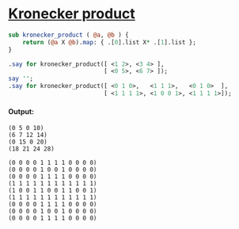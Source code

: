 [1]: https://rosettacode.org/wiki/Kronecker_product

# [Kronecker product][1]



```perl
sub kronecker_product ( @a, @b ) {
    return (@a X @b).map: { .[0].list X* .[1].list };
}

.say for kronecker_product([ <1 2>, <3 4> ],
                           [ <0 5>, <6 7> ]);
say '';
.say for kronecker_product([ <0 1 0>,   <1 1 1>,   <0 1 0>  ],
                           [ <1 1 1 1>, <1 0 0 1>, <1 1 1 1>]);
```

#### Output:
```
(0 5 0 10)
(6 7 12 14)
(0 15 0 20)
(18 21 24 28)

(0 0 0 0 1 1 1 1 0 0 0 0)
(0 0 0 0 1 0 0 1 0 0 0 0)
(0 0 0 0 1 1 1 1 0 0 0 0)
(1 1 1 1 1 1 1 1 1 1 1 1)
(1 0 0 1 1 0 0 1 1 0 0 1)
(1 1 1 1 1 1 1 1 1 1 1 1)
(0 0 0 0 1 1 1 1 0 0 0 0)
(0 0 0 0 1 0 0 1 0 0 0 0)
(0 0 0 0 1 1 1 1 0 0 0 0)
```
